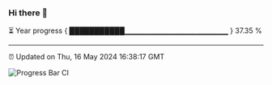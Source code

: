 ### Hi there 👋

⏳ Year progress { ███████████▁▁▁▁▁▁▁▁▁▁▁▁▁▁▁▁▁▁▁ } 37.35 %

---

⏰ Updated on Thu, 16 May 2024 16:38:17 GMT

![Progress Bar CI](https://github.com/IshwaranRudhara/GIT-ACTION/workflows/Progress%20Bar%20CI/badge.svg)
